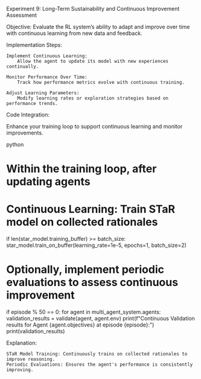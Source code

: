 Experiment 9: Long-Term Sustainability and Continuous Improvement Assessment

Objective: Evaluate the RL system’s ability to adapt and improve over time with continuous learning from new data and feedback.

Implementation Steps:

    Implement Continuous Learning:
        Allow the agent to update its model with new experiences continually.

    Monitor Performance Over Time:
        Track how performance metrics evolve with continuous training.

    Adjust Learning Parameters:
        Modify learning rates or exploration strategies based on performance trends.

Code Integration:

Enhance your training loop to support continuous learning and monitor improvements.

python

# Within the training loop, after updating agents

# Continuous Learning: Train STaR model on collected rationales

if len(star_model.training_buffer) >= batch_size:
star_model.train_on_buffer(learning_rate=1e-5, epochs=1, batch_size=2)

# Optionally, implement periodic evaluations to assess continuous improvement

if episode % 50 == 0:
for agent in multi_agent_system.agents:
validation_results = validate(agent, agent.env)
print(f"Continuous Validation results for Agent {agent.objectives} at episode {episode}:")
print(validation_results)

Explanation:

    STaR Model Training: Continuously trains on collected rationales to improve reasoning.
    Periodic Evaluations: Ensures the agent's performance is consistently improving.
